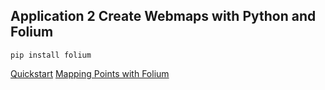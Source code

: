 ## Application 2 Create Webmaps with Python and Folium

```
pip install folium
```

[Quickstart](https://python-visualization.github.io/folium/quickstart.html)
[Mapping Points with Folium](https://georgetsilva.github.io/posts/mapping-points-with-folium/)